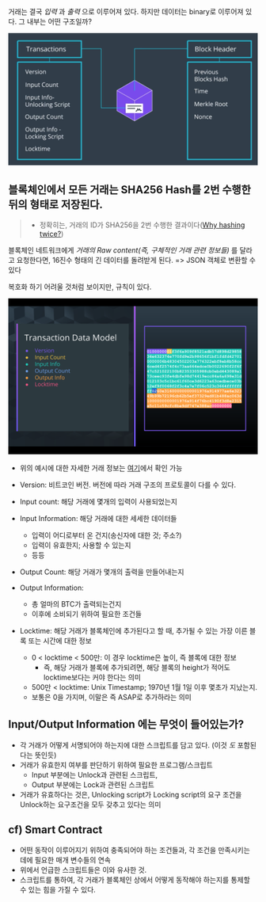 거래는 결국 *입력* 과 *출력* 으로 이루어져 있다.
하지만 데이터는 binary로 이루어져 있다. 그 내부는 어떤 구조일까?

![](block-transaction-model.png)

## 블록체인에서 모든 거래는 SHA256 Hash를 2번 수행한 뒤의 형태로 저장된다.

> - 정확히는, 거래의 ID가 SHA256을 2번 수행한 결과이다([Why hashing twice?](https://crypto.stackexchange.com/questions/50017/why-hashing-twice))

블록체인 네트워크에게 *거래의 Raw content(즉, 구체적인 거래 관련 정보들)* 를 달라고 요청한다면,
16진수 형태의 긴 데이터를 돌려받게 된다. => JSON 객체로 변환할 수 있다

복호화 하기 어려울 것처럼 보이지만, 규칙이 있다.

![](transaction-data-model.png)

- 위의 예시에 대한 자세한 거래 정보는 [여기](https://live.blockcypher.com/btc/tx/b138360800cdc72248c3ca8dfd06de85913d1aac7f41b4fa54eb1f5a4a379081/)에서 확인 가능

- Version: 비트코인 버전. 버전에 따라 거래 구조의 프로토콜이 다를 수 있다.
- Input count: 해당 거래에 몇개의 입력이 사용되었는지
- Input Information: 해당 거래에 대한 세세한 데이터들
  - 입력이 어디로부터 온 건지(송신자에 대한 것; 주소?)
  - 입력이 유효한지; 사용할 수 있는지
  - 등등
- Output Count: 해당 거래가 몇개의 출력을 만들어내는지
- Output Information:
  - 총 얼마의 BTC가 출력되는건지
  - 이후에 소비되기 위하여 필요한 조건들
- Locktime: 해당 거래가 블록체인에 추가된다고 할 때, 추가될 수 있는 가장 이른 블록 또는 시간에 대한 정보
  - 0 < locktime < 500만: 이 경우 locktime은 높이, 즉 블록에 대한 정보
    - 즉, 해당 거래가 블록에 추가되려면, 해당 블록의 height가 적어도 locktime보다는 커야 한다는 의미
  - 500만 < locktime: Unix Timestamp; 1970년 1월 1일 이후 몇초가 지났는지.
  - 보통은 0을 가지며, 이말은 즉 ASAP로 추가하라는 의미

## Input/Output Information 에는 무엇이 들어있는가?

- 각 거래가 어떻게 서명되어야 하는지에 대한 스크립트를 담고 있다. (이것 *도* 포함된다는 뜻인듯)
- 거래가 유효한지 여부를 판단하기 위하여 필요한 프로그램/스크립트
  - Input 부분에는 Unlock과 관련된 스크립트,
  - Output 부분에는 Lock과 관련된 스크립트
- 거래가 유효하다는 것은, Unlocking script가 Locking script의 요구 조건을 Unlock하는 요구조건을 모두 갖추고 있다는 의미

## cf) Smart Contract

- 어떤 동작이 이루어지기 위하여 충족되어야 하는 조건들과, 각 조건을 만족시키는 데에 필요한 매개 변수들의 연속
- 위에서 언급한 스크립트들은 이와 유사한 것.
- 스크립트를 통하여, 각 거래가 블록체인 상에서 어떻게 동작해야 하는지를 통제할 수 있는 힘을 가질 수 있다.
